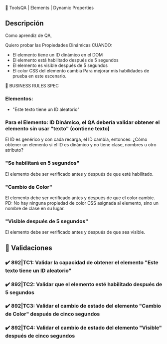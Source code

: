 🎄 ToolsQA | Elements | Dynamic Properties

## Descripción

Como aprendiz de QA,

Quiero probar las Propiedades Dinámicas CUANDO:

-   El elemento tiene un ID dinámico en el DOM
-   El elemento está habilitado después de 5 segundos
-   El elemento es visible después de 5 segundos
-   El color CSS del elemento cambia Para mejorar mis habilidades de prueba en este escenario.

🚩 BUSINESS RULES SPEC

### Elementos:

-   "Este texto tiene un ID aleatorio"

### Para el Elemento: ID Dinámico, el QA debería validar obtener el elemento sin usar "texto" (contiene texto)

El ID es genérico y con cada recarga, el ID cambia, entonces: ¿Cómo obtener un elemento si el ID es dinámico y no tiene clase, nombres u otro
atributo?

### "Se habilitará en 5 segundos"

El elemento debe ser verificado antes y después de que esté habilitado.

### "Cambio de Color"

El elemento debe ser verificado antes y después de que el color cambie. PD: No hay ninguna propiedad de color CSS asignada al elemento, sino un nombre
de clase en su lugar.

### "Visible después de 5 segundos"

El elemento debe ser verificado antes y después de que sea visible.

## 🧪 Validaciones

### ✔️ 892|TC1: Validar la capacidad de obtener el elemento "Este texto tiene un ID aleatorio"

### ✔️ 892|TC2: Validar que el elemento esté habilitado después de 5 segundos

### ✔️ 892|TC3: Validar el cambio de estado del elemento "Cambio de Color" después de cinco segundos

### ✔️ 892|TC4: Validar el cambio de estado del elemento "Visible" después de cinco segundos
